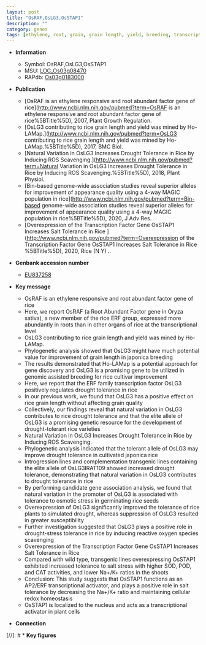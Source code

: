 ```yaml
---
layout: post
title: "OsRAF,OsLG3,OsSTAP1"
description: ""
category: genes
tags: [ethylene, root, grain, grain length, yield, breeding, transcription factor, development, drought, tolerance, drought tolerance, stress, quality, stress tolerance, reactive oxygen species, grain quality, salt, salt tolerance, salt stress, homeostasis, nucleus, transcriptional activator, redox homeostasis]
---
```


* **Information**  
    + Symbol: OsRAF,OsLG3,OsSTAP1  
    + MSU: [LOC_Os03g08470](http://rice.uga.edu/cgi-bin/ORF_infopage.cgi?orf=LOC_Os03g08470)  
    + RAPdb: [Os03g0183000](https://rapdb.dna.affrc.go.jp/locus/?name=Os03g0183000)  

* **Publication**  
    + [OsRAF is an ethylene responsive and root abundant factor gene of rice](http://www.ncbi.nlm.nih.gov/pubmed?term=OsRAF is an ethylene responsive and root abundant factor gene of rice%5BTitle%5D), 2007, Plant Growth Regulation.
    + [OsLG3 contributing to rice grain length and yield was mined by Ho-LAMap.](http://www.ncbi.nlm.nih.gov/pubmed?term=OsLG3 contributing to rice grain length and yield was mined by Ho-LAMap.%5BTitle%5D), 2017, BMC Biol.
    + [Natural Variation in OsLG3 Increases Drought Tolerance in Rice by Inducing ROS Scavenging.](http://www.ncbi.nlm.nih.gov/pubmed?term=Natural Variation in OsLG3 Increases Drought Tolerance in Rice by Inducing ROS Scavenging.%5BTitle%5D), 2018, Plant Physiol.
    + [Bin-based genome-wide association studies reveal superior alleles for improvement of appearance quality using a 4-way MAGIC population in rice](http://www.ncbi.nlm.nih.gov/pubmed?term=Bin-based genome-wide association studies reveal superior alleles for improvement of appearance quality using a 4-way MAGIC population in rice%5BTitle%5D), 2020, J Adv Res.
    + [Overexpression of the Transcription Factor Gene OsSTAP1 Increases Salt Tolerance in Rice ](http://www.ncbi.nlm.nih.gov/pubmed?term=Overexpression of the Transcription Factor Gene OsSTAP1 Increases Salt Tolerance in Rice %5BTitle%5D), 2020, Rice (N Y) ..

* **Genbank accession number**  
    + [EU837258](http://www.ncbi.nlm.nih.gov/nuccore/EU837258)

* **Key message**  
    + OsRAF is an ethylene responsive and root abundant factor gene of rice
    + Here, we report OsRAF (a Root Abundant Factor gene in Oryza sativa), a new member of the rice ERF group, expressed more abundantly in roots than in other organs of rice at the transcriptional level
    + OsLG3 contributing to rice grain length and yield was mined by Ho-LAMap.
    + Phylogenetic analysis showed that OsLG3 might have much potential value for improvement of grain length in japonica breeding
    + The results demonstrated that Ho-LAMap is a potential approach for gene discovery and OsLG3 is a promising gene to be utilized in genomic assisted breeding for rice cultivar improvement
    + Here, we report that the ERF family transcription factor OsLG3 positively regulates drought tolerance in rice
    + In our previous work, we found that OsLG3 has a positive effect on rice grain length without affecting grain quality
    + Collectively, our findings reveal that natural variation in OsLG3 contributes to rice drought tolerance and that the elite allele of OsLG3 is a promising genetic resource for the development of drought-tolerant rice varieties
    + Natural Variation in OsLG3 Increases Drought Tolerance in Rice by Inducing ROS Scavenging.
    + Phylogenetic analysis indicated that the tolerant allele of OsLG3 may improve drought tolerance in cultivated japonica rice
    + Introgression lines and complementation transgenic lines containing the elite allele of OsLG3IRAT109 showed increased drought tolerance, demonstrating that natural variation in OsLG3 contributes to drought tolerance in rice
    + By performing candidate gene association analysis, we found that natural variation in the promoter of OsLG3 is associated with tolerance to osmotic stress in germinating rice seeds
    + Overexpression of OsLG3 significantly improved the tolerance of rice plants to simulated drought, whereas suppression of OsLG3 resulted in greater susceptibility
    + Further investigation suggested that OsLG3 plays a positive role in drought-stress tolerance in rice by inducing reactive oxygen species scavenging
    + Overexpression of the Transcription Factor Gene OsSTAP1 Increases Salt Tolerance in Rice
    + Compared with wild type, transgenic lines overexpressing OsSTAP1 exhibited increased tolerance to salt stress with higher SOD, POD, and CAT activities, and lower Na+/K+ ratios in the shoots
    + Conclusion: This study suggests that OsSTAP1 functions as an AP2/ERF transcriptional activator, and plays a positive role in salt tolerance by decreasing the Na+/K+ ratio and maintaining cellular redox homeostasis
    + OsSTAP1 is localized to the nucleus and acts as a transcriptional activator in plant cells

* **Connection**  

[//]: # * **Key figures**  


